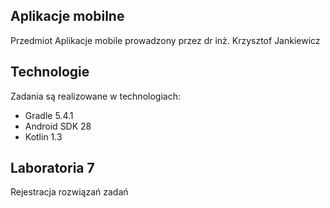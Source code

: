 ## Aplikacje mobilne
Przedmiot Aplikacje mobile prowadzony przez dr inż. Krzysztof Jankiewicz
## Technologie
Zadania są realizowane w technologiach:
* Gradle 5.4.1
* Android SDK 28
* Kotlin 1.3
## Laboratoria 7
Rejestracja rozwiązań zadań